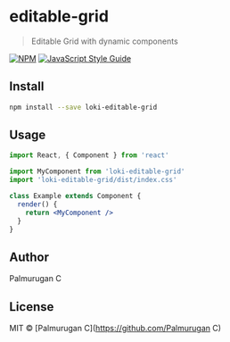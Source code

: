 # editable-grid

> Editable Grid with dynamic components

[![NPM](https://img.shields.io/npm/v/editable-grid.svg)](https://www.npmjs.com/package/editable-grid) [![JavaScript Style Guide](https://img.shields.io/badge/code_style-standard-brightgreen.svg)](https://standardjs.com)

## Install

```bash
npm install --save loki-editable-grid
```

## Usage

```jsx
import React, { Component } from 'react'

import MyComponent from 'loki-editable-grid'
import 'loki-editable-grid/dist/index.css'

class Example extends Component {
  render() {
    return <MyComponent />
  }
}
```
## Author

Palmurugan C

## License

MIT © [Palmurugan C](https://github.com/Palmurugan C)
